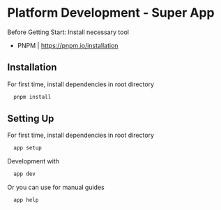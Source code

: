 
# Platform Development - Super App

Before Getting Start: Install necessary tool
- PNPM | https://pnpm.io/installation



## Installation

For first time, install dependencies in root directory

```bash
  pnpm install
```


## Setting Up

For first time, install dependencies in root directory

```bash
  app setup
```
Development with
```bash
  app dev
```
Or you can use for manual guides
```bash
  app help
```
